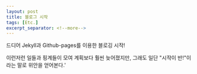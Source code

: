 ```yaml
---
layout: post
title: 블로그 시작
tags: [Etc.]
excerpt_separator: <!--more-->
---
```


드디어 Jekyll과 Github-pages를 이용한 블로깅 시작!

이런저런 일들과 핑계들이 모여 계획보다 훨씬 늦어졌지만, 그래도 일단 "시작이 반!"이라는 말로 위안을 얻어본다.'